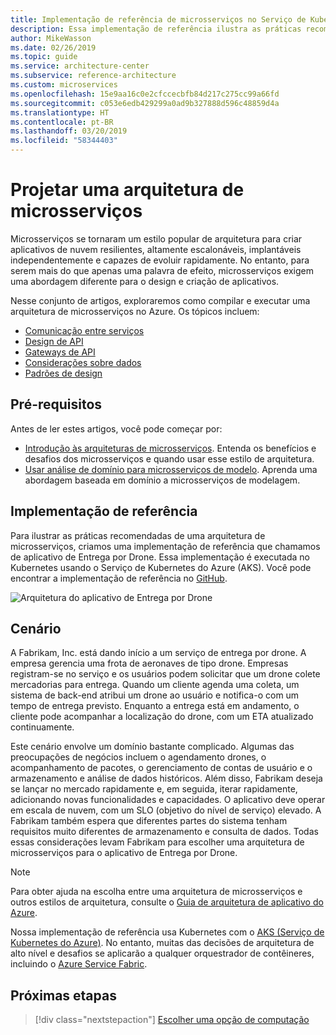 ```yaml
---
title: Implementação de referência de microsserviços no Serviço de Kubernetes do Azure
description: Essa implementação de referência ilustra as práticas recomendadas de uma arquitetura de microsserviços.
author: MikeWasson
ms.date: 02/26/2019
ms.topic: guide
ms.service: architecture-center
ms.subservice: reference-architecture
ms.custom: microservices
ms.openlocfilehash: 15e9aa16c0e2cfccecbfb84d217c275cc99a66fd
ms.sourcegitcommit: c053e6edb429299a0ad9b327888d596c48859d4a
ms.translationtype: HT
ms.contentlocale: pt-BR
ms.lasthandoff: 03/20/2019
ms.locfileid: "58344403"
---
```

# <a name="designing-a-microservices-architecture"></a>Projetar uma arquitetura de microsserviços

Microsserviços se tornaram um estilo popular de arquitetura para criar aplicativos de nuvem resilientes, altamente escalonáveis, implantáveis independentemente e capazes de evoluir rapidamente. No entanto, para serem mais do que apenas uma palavra de efeito, microsserviços exigem uma abordagem diferente para o design e criação de aplicativos.

Nesse conjunto de artigos, exploraremos como compilar e executar uma arquitetura de microsserviços no Azure. Os tópicos incluem:

- [Comunicação entre serviços](./interservice-communication.md)
- [Design de API](./api-design.md)
- [Gateways de API](./gateway.md)
- [Considerações sobre dados](./data-considerations.md)
- [Padrões de design](./patterns.md)

## <a name="prerequisites"></a>Pré-requisitos

Antes de ler estes artigos, você pode começar por:

- [Introdução às arquiteturas de microsserviços](../introduction.md). Entenda os benefícios e desafios dos microsserviços e quando usar esse estilo de arquitetura.
- [Usar análise de domínio para microsserviços de modelo](../model/domain-analysis.md). Aprenda uma abordagem baseada em domínio a microsserviços de modelagem.

## <a name="reference-implementation"></a>Implementação de referência

Para ilustrar as práticas recomendadas de uma arquitetura de microsserviços, criamos uma implementação de referência que chamamos de aplicativo de Entrega por Drone. Essa implementação é executada no Kubernetes usando o Serviço de Kubernetes do Azure (AKS). Você pode encontrar a implementação de referência no [GitHub][drone-ri].

![Arquitetura do aplicativo de Entrega por Drone](../images/drone-delivery.png)

## <a name="scenario"></a>Cenário

A Fabrikam, Inc. está dando início a um serviço de entrega por drone. A empresa gerencia uma frota de aeronaves de tipo drone. Empresas registram-se no serviço e os usuários podem solicitar que um drone colete mercadorias para entrega. Quando um cliente agenda uma coleta, um sistema de back-end atribui um drone ao usuário e notifica-o com um tempo de entrega previsto. Enquanto a entrega está em andamento, o cliente pode acompanhar a localização do drone, com um ETA atualizado continuamente.

Este cenário envolve um domínio bastante complicado. Algumas das preocupações de negócios incluem o agendamento drones, o acompanhamento de pacotes, o gerenciamento de contas de usuário e o armazenamento e análise de dados históricos. Além disso, Fabrikam deseja se lançar no mercado rapidamente e, em seguida, iterar rapidamente, adicionando novas funcionalidades e capacidades. O aplicativo deve operar em escala de nuvem, com um SLO (objetivo do nível de serviço) elevado. A Fabrikam também espera que diferentes partes do sistema tenham requisitos muito diferentes de armazenamento e consulta de dados. Todas essas considerações levam Fabrikam para escolher uma arquitetura de microsserviços para o aplicativo de Entrega por Drone.

> [!NOTE]
> Para obter ajuda na escolha entre uma arquitetura de microsserviços e outros estilos de arquitetura, consulte o [Guia de arquitetura de aplicativo do Azure](../../guide/index.md).

Nossa implementação de referência usa Kubernetes com o [AKS (Serviço de Kubernetes do Azure)](/azure/aks/). No entanto, muitas das decisões de arquitetura de alto nível e desafios se aplicarão a qualquer orquestrador de contêineres, incluindo o [Azure Service Fabric](/azure/service-fabric/).

<!-- links -->

[drone-ri]: https://github.com/mspnp/microservices-reference-implementation

## <a name="next-steps"></a>Próximas etapas

> [!div class="nextstepaction"]
> [Escolher uma opção de computação](./compute-options.md)